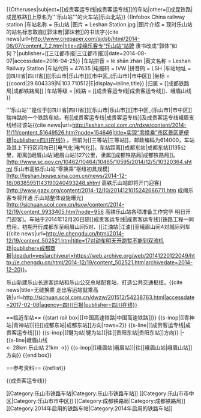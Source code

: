 {{Otheruses|subject=[[成贵客运专线|成贵客运专线]]的车站|other=[[成昆铁路|成昆铁路]]上原名为'''乐山站'''的火车站|乐山北站}}
{{Infobox China railway station 
|车站名称 = 乐山站
|图片 = Leshan Station.jpg
|图片介绍 = 现时乐山站的站名标志取自[[郭沫若|郭沫若]]的书法字<ref>{{cite news|url=http://www.cnepaper.com/sjdsb/html/2014-08/07/content_7_2.htm|title=成绵乐客专“乐山站”站牌 隶书改成“郭体”如何？|publisher=[[三江都市报|三江都市报]]|date=2014-08-07|accessdate=2016-04-25}}</ref>
|车站拼音 = lè shān zhàn
|英文名称 = Leshan Railway Station
|车站代码 = 47635
|电报码 = IVW
|拼音码 = LSH
|车站地址 = [[四川省|四川省]][[乐山市|乐山市]][[市中区_(乐山市)|市中区]]
|坐标 = {{coord|29.604339|N|103.710512|E|display=inline,title}}
|归属 = [[成都铁路局|成都铁路局]]
|车站等级 = 
|线路 = [[成贵客运专线|成贵客运专线]]、峨眉山线
}}

'''乐山站'''是位于[[四川省|四川省]][[乐山市|乐山市]][[市中区_(乐山市)|市中区]]瑞祥路的一个铁路车站，有[[成贵客运专线|成贵客运专线]]及成贵客运专线峨眉支线经过该站<ref>{{cite news|url=http://leshan.scol.com.cn/rdxw/content/2014-11/11/content_51649526.htm?node=154646|title=实现“零换乘”市区景区更便捷|publisher=四川在线}}</ref>
。目前为[[三等站|三等站]]，邮政编码为614000，车站及其上下行区间均已[[电气化|电气化]]。车站距离[[成都东站|成都东站]]135公里，距离[[峨眉山站|峨眉山站]]27公里，隶属[[成都铁路局|成都铁路局]]。<ref>[http://www.sc.gov.cn/10462/10464/10465/10595/2014/12/5/10320364.shtml 乐山市高铁乐山站“零换乘”枢纽初具规模]</ref><ref>[http://leshan.house.sina.com.cn/news/2014-12-18/08385951143190240493248.shtml 高铁乐山站即将开门迎客]</ref><ref>[http://www.gazx.org/content/2014-12/10/2014121015242686711.htm 成绵乐客专将开通 乐山站整体设施曝光]</ref><ref>[http://sichuan.scol.com.cn/lsxw/content/2014-12/19/content_9933405.htm?node=956 高铁乐山站各项准备工作完毕 明日开门迎客]</ref>。车站于2014年12月20日随[[成贵客运专线|成贵客运专线]]铁路工程一同启用，初期开行成都东至峨眉山间5对、[[江油站|江油]]至峨眉山间4对城际列车<ref>{{cite news|url=http://e.chengdu.cn/html/2014-12/19/content_502521.htm|title=17对动车明天开跑暂不能到双流机场|publisher=成都商报|deadurl=yes|archiveurl=https://web.archive.org/web/20141220122049/http://e.chengdu.cn/html/2014-12/19/content_502521.htm|archivedate=2014-12-20}}</ref>。

乐山新建乐山长途客运站和乐山公交总站配套站，打造公共交通枢纽。<ref>{{cite news|title=无缝换乘 走出客运站就乘高铁|url=http://sichuan.scol.com.cn/dwzw/201512/54238763.html|accessdate=2017-02-08|agency=四川日报|publisher=四川在线}}</ref>

==临近车站==
{{start rail box|[[中国高速铁路|中国高速铁路]]}}
{{s-inop|[[青神站|青神站]]|往[[成都东站|成都东站]]方向|rows=2}}
{{s-line|[[成贵客运专线|成贵客运专线]]}}
{{s-inop|[[犍为站|犍为站]]|往[[贵阳东站|贵阳东站]]方向}}
|-
{{s-line|峨眉山线<br />← 28km 乐山站 21km →}}
{{s-inop|[[峨眉站|峨眉站]]|往[[峨眉山站|峨眉山站]]方向}}
{{end box}}

==参考资料==
{{reflist}}

{{成贵客运专线}}

[[Category:乐山市铁路车站|Category:乐山市铁路车站]]
[[Category:乐山市市中区|Category:乐山市市中区]]
[[Category:成都铁路局|Category:成都铁路局]]
[[Category:2014年启用的铁路车站|Category:2014年启用的铁路车站]]